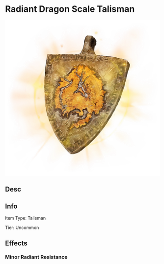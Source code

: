 # Radiant Dragon Scale Talisman

![](RadiantDragonScaleTalisman.png)

## Desc

## Info

Item Type: Talisman

Tier: Uncommon

## Effects

### Minor Radiant Resistance
